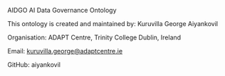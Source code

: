 AIDGO
AI Data Governance Ontology

This ontology is created and maintained by: Kuruvilla George Aiyankovil

Organisation: ADAPT Centre, Trinity College Dublin, Ireland

Email: kuruvilla.george@adaptcentre.ie

GitHub: aiyankovil
